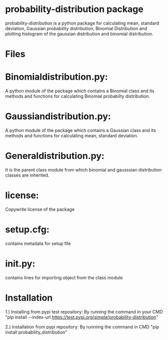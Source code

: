# probability-distribution package

probability-distribution is a python package for calculating mean, standard deviation, Gaussian probability distribution, Binomial Distribution and plotting histogram of the gaussian distribution and binomial distribution.

# Files
# Binomialdistribution.py:
A python module of the package which contains a Binomial class and its methods and functions for calculating Binomial probabilty distribution.

# Gaussiandistribution.py:
A python module of the package which contains a Gaussian class and its methods and functions for calculating mean, standard deviation.

# Generaldistribution.py:
It is the parent class module from which binomial and gausssian distribution classes are inherited.

# license:
Copywrite license of the package

# setup.cfg:
contains metadata for setup file

# __init__.py:
contains lines for importing object from the class module

# Installation
1.) Installing from pypi test repository: By running the command in your CMD "pip install --index-url https://test.pypi.org/simple/probability-distribution"

2.) Installation from pypi repository: By runnimg the command in CMD "pip install probability_distribution"